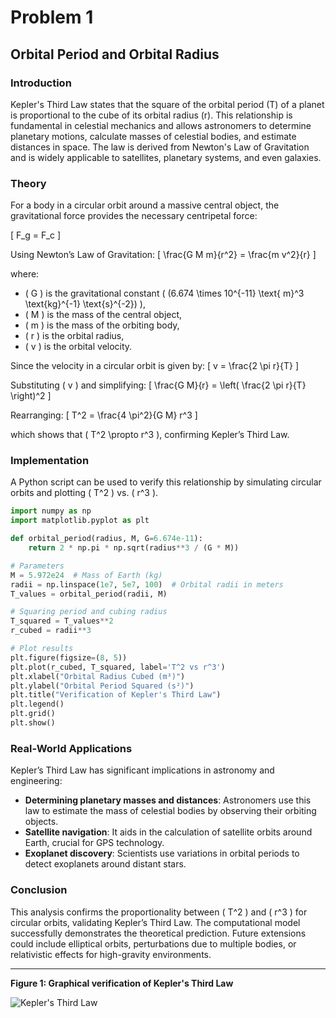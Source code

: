 # Problem 1

## Orbital Period and Orbital Radius

### Introduction
Kepler's Third Law states that the square of the orbital period (T) of a planet is proportional to the cube of its orbital radius (r). This relationship is fundamental in celestial mechanics and allows astronomers to determine planetary motions, calculate masses of celestial bodies, and estimate distances in space. The law is derived from Newton's Law of Gravitation and is widely applicable to satellites, planetary systems, and even galaxies.

### Theory
For a body in a circular orbit around a massive central object, the gravitational force provides the necessary centripetal force:

\[ F_g = F_c \]

Using Newton’s Law of Gravitation:
\[ \frac{G M m}{r^2} = \frac{m v^2}{r} \]

where:
- \( G \) is the gravitational constant \( (6.674 \times 10^{-11} \text{ m}^3 \text{kg}^{-1} \text{s}^{-2}) \),
- \( M \) is the mass of the central object,
- \( m \) is the mass of the orbiting body,
- \( r \) is the orbital radius,
- \( v \) is the orbital velocity.

Since the velocity in a circular orbit is given by:
\[ v = \frac{2 \pi r}{T} \]

Substituting \( v \) and simplifying:
\[ \frac{G M}{r} = \left( \frac{2 \pi r}{T} \right)^2 \]

Rearranging:
\[ T^2 = \frac{4 \pi^2}{G M} r^3 \]

which shows that \( T^2 \propto r^3 \), confirming Kepler’s Third Law.

### Implementation
A Python script can be used to verify this relationship by simulating circular orbits and plotting \( T^2 \) vs. \( r^3 \).

```python
import numpy as np
import matplotlib.pyplot as plt

def orbital_period(radius, M, G=6.674e-11):
    return 2 * np.pi * np.sqrt(radius**3 / (G * M))

# Parameters
M = 5.972e24  # Mass of Earth (kg)
radii = np.linspace(1e7, 5e7, 100)  # Orbital radii in meters
T_values = orbital_period(radii, M)

# Squaring period and cubing radius
T_squared = T_values**2
r_cubed = radii**3

# Plot results
plt.figure(figsize=(8, 5))
plt.plot(r_cubed, T_squared, label='T^2 vs r^3')
plt.xlabel("Orbital Radius Cubed (m³)")
plt.ylabel("Orbital Period Squared (s²)")
plt.title("Verification of Kepler's Third Law")
plt.legend()
plt.grid()
plt.show()
```

### Real-World Applications
Kepler’s Third Law has significant implications in astronomy and engineering:
- **Determining planetary masses and distances**: Astronomers use this law to estimate the mass of celestial bodies by observing their orbiting objects.
- **Satellite navigation**: It aids in the calculation of satellite orbits around Earth, crucial for GPS technology.
- **Exoplanet discovery**: Scientists use variations in orbital periods to detect exoplanets around distant stars.

### Conclusion
This analysis confirms the proportionality between \( T^2 \) and \( r^3 \) for circular orbits, validating Kepler’s Third Law. The computational model successfully demonstrates the theoretical prediction. Future extensions could include elliptical orbits, perturbations due to multiple bodies, or relativistic effects for high-gravity environments.

---

**Figure 1: Graphical verification of Kepler's Third Law**

![Kepler's Third Law](/Users/elvintahmaz/Downloads/Graph3.jpg)
